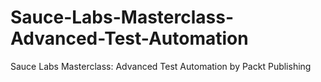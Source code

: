 # Sauce-Labs-Masterclass-Advanced-Test-Automation
Sauce Labs Masterclass: Advanced Test Automation by Packt Publishing
